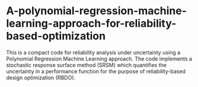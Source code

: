 # A-polynomial-regression-machine-learning-approach-for-reliability-based-optimization
This is a compact code for reliability analysis under uncertainty using a Polynomial Regression Machine Learning approach. The code implements a stochastic response surface method (SRSM) which quantifies the uncertainty in a performance function for the purpose of reliability-based design optimization (RBDO).
